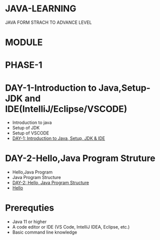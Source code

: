 # JAVA-LEARNING
JAVA FORM STRACH TO ADVANCE LEVEL

# MODULE
# PHASE-1
  # DAY-1-Introduction to Java,Setup-JDK and IDE(IntelliJ/Eclipse/VSCODE)
  - Introduction to java
  - Setup of JDK
  - Setup of VSCODE
  - [DAY-1: Introduction to Java, Setup, JDK & IDE](https://github.com/vinayakmishra4/JAVA-LEARNING/blob/main/DAY-1-Introduction-to-Java-Setup-JDK-IDE/DAY-1.txt)
  # DAY-2-Hello,Java Program Struture
  - Hello,Java Program
  - Java Program Structure
  - [DAY-2: Hello, Java Program Structure](https://github.com/vinayakmishra4/JAVA-LEARNING/blob/main/DAY-2-Hello-Java-Structure/DAY-2.txt)
  - [Hello](https://github.com/vinayakmishra4/JAVA-LEARNING/blob/main/DAY-2-Hello-Java-Structure/Hello.java)

# Prerequties
- Java 11 or higher
- A code editor or IDE (VS Code, IntelliJ IDEA, Eclipse, etc.)
- Basic command line knowledge

